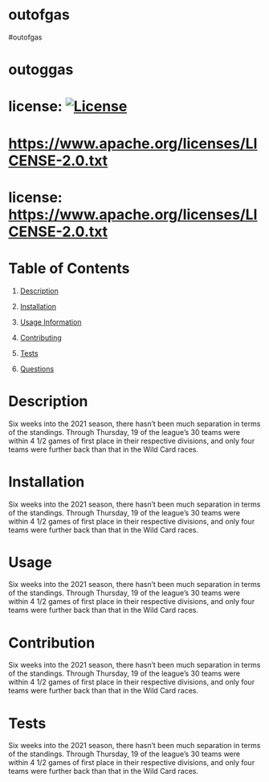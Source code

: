 # outofgas
  #outofgas
  # outoggas
  # license: [![License](https://img.shields.io/badge/License-Apache%202.0-blue.svg)](https://opensource.org/licenses/Apache-2.0)
  # https://www.apache.org/licenses/LICENSE-2.0.txt
  # license: https://www.apache.org/licenses/LICENSE-2.0.txt
  

  # Table of Contents
  1. [Description](#description-)

  2. [Installation](#installation-)

  3. [Usage Information](#usage-)

  4. [Contributing](#contribution-)

  5. [Tests](#tests-)

  6. [Questions](#questions-)

  # Description
  Six weeks into the 2021 season, there hasn’t been much separation in terms of the standings. Through Thursday, 19 of the league’s 30 teams were within 4 1/2 games of first place in their respective divisions, and only four teams were further back than that in the Wild Card races.

  # Installation
  Six weeks into the 2021 season, there hasn’t been much separation in terms of the standings. Through Thursday, 19 of the league’s 30 teams were within 4 1/2 games of first place in their respective divisions, and only four teams were further back than that in the Wild Card races.

  # Usage
  Six weeks into the 2021 season, there hasn’t been much separation in terms of the standings. Through Thursday, 19 of the league’s 30 teams were within 4 1/2 games of first place in their respective divisions, and only four teams were further back than that in the Wild Card races.

  # Contribution
  Six weeks into the 2021 season, there hasn’t been much separation in terms of the standings. Through Thursday, 19 of the league’s 30 teams were within 4 1/2 games of first place in their respective divisions, and only four teams were further back than that in the Wild Card races.

  # Tests
  Six weeks into the 2021 season, there hasn’t been much separation in terms of the standings. Through Thursday, 19 of the league’s 30 teams were within 4 1/2 games of first place in their respective divisions, and only four teams were further back than that in the Wild Card races.

  

